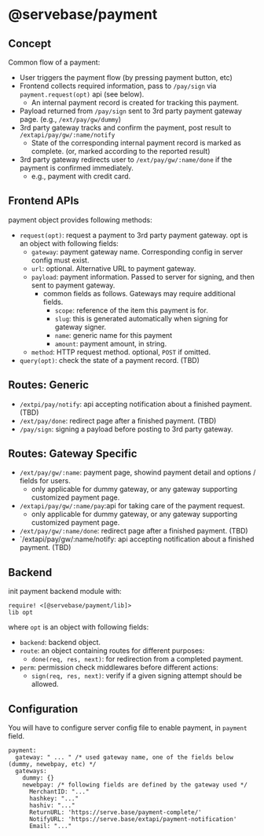 # @servebase/payment

## Concept

Common flow of a payment:

 - User triggers the payment flow (by pressing payment button, etc)
 - Frontend collects required information, pass to `/pay/sign` via `payment.request(opt)` api (see below).
   - An internal payment record is created for tracking this payment.
 - Payload returned from `/pay/sign` sent to 3rd party payment gateway page. (e.g., `/ext/pay/gw/dummy`)
 - 3rd party gateway tracks and confirm the payment, post result to `/extapi/pay/gw/:name/notify`
   - State of the corresponding internal payment record is marked as complete.
     (or, marked according to the reported result)
 - 3rd party gateway redirects user to `/ext/pay/gw/:name/done` if the payment is confirmed immediately.
   - e.g., payment with credit card.


## Frontend APIs

payment object provides following methods:

 - `request(opt)`: request a payment to 3rd party payment gateway. opt is an object with following fields:
   - `gateway`: payment gateway name. Corresponding config in server config must exist.
   - `url`: optional. Alternative URL to payment gateway.
   - `payload`: payment information. Passed to server for signing, and then sent to payment gateway.
     - common fields as follows. Gateways may require additional fields.
       - `scope`: reference of the item this payment is for.
       - `slug`: this is generated automatically when signing for gateway signer.
       - `name`: generic name for this payment
       - `amount`: payment amount, in string.
   - `method`: HTTP request method. optional, `POST` if omitted.
 - `query(opt)`: check the state of a payment record. (TBD)


## Routes: Generic

 - `/extpi/pay/notify`: api accepting notification about a finished payment. (TBD)
 - `/ext/pay/done`: redirect page after a finished payment. (TBD)
 - `/pay/sign`: signing a payload before posting to 3rd party gateway.


## Routes: Gateway Specific 

 - `/ext/pay/gw/:name`: payment page, showind payment detail and options / fields for users.
   - only applicable for dummy gateway, or any gateway supporting customized payment page.
 - `/extapi/pay/gw/:name/pay`:api for taking care of the payment request.
   - only applicable for dummy gateway, or any gateway supporting customized payment page.
 - `/ext/pay/gw/:name/done`: redirect page after a finished payment. (TBD)
 - `/extapi/pay/gw/:name/notify: api accepting notification about a finished payment. (TBD)



## Backend

init payment backend module with:

    require! <[@servebase/payment/lib]>
    lib opt

where `opt` is an object with following fields:

 - `backend`: backend object.
 - `route`: an object containing routes for different purposes:
   - `done(req, res, next)`: for redirection from a completed payment.
 - `perm`: permission check middlewares before different actions:
   - `sign(req, res, next)`: verify if a given signing attempt should be allowed.


## Configuration

You will have to configure server config file to enable payment, in `payment` field.

    payment:
      gateway: " ... " /* used gateway name, one of the fields below (dummy, newebpay, etc) */
      gateways:
        dummy: {}
        newebpay: /* following fields are defined by the gateway used */
          MerchantID: "..."
          hashkey: "..."
          hashiv: "..."
          ReturnURL: 'https://serve.base/payment-complete/'
          NotifyURL: 'https://serve.base/extapi/payment-notification'
          Email: "..."
